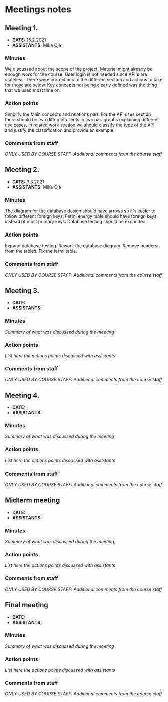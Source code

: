 # Meetings notes

## Meeting 1.
* **DATE:** 15.2.2021
* **ASSISTANTS:** Mika Oja

### Minutes
We discussed about the scope of the project. Material might already be enough work for the course. User login is not needed since API's are stateless. There were corrections to the different section and actions to take for those are below. Key concepts not being clearly defined was the thing that we used most time on.

### Action points
Simplify the Main concepts and relations part.
For the API uses section there should be two different clients in two paragraphs explaining different use cases.
In related work section we should classify the type of the API and justify the classification and provide an example.


### Comments from staff
*ONLY USED BY COURSE STAFF: Additional comments from the course staff*

## Meeting 2.
* **DATE:** 3.3.2021
* **ASSISTANTS:** Mika Oja

### Minutes
The diagram for the database design should have arrows so it's easier to follow different foreign keys.
Fermi energy table should have foreign keys instead of most primary keys.
Database testing should be expanded.

### Action points
Expand database testing.
Rework the database diagram.
Remove headers from the tables.
Fix the fermi table.


### Comments from staff
*ONLY USED BY COURSE STAFF: Additional comments from the course staff*

## Meeting 3.
* **DATE:**
* **ASSISTANTS:**

### Minutes
*Summary of what was discussed during the meeting*

### Action points
*List here the actions points discussed with assistants*


### Comments from staff
*ONLY USED BY COURSE STAFF: Additional comments from the course staff*

## Meeting 4.
* **DATE:**
* **ASSISTANTS:**

### Minutes
*Summary of what was discussed during the meeting*

### Action points
*List here the actions points discussed with assistants*


### Comments from staff
*ONLY USED BY COURSE STAFF: Additional comments from the course staff*

## Midterm meeting
* **DATE:**
* **ASSISTANTS:**

### Minutes
*Summary of what was discussed during the meeting*

### Action points
*List here the actions points discussed with assistants*


### Comments from staff
*ONLY USED BY COURSE STAFF: Additional comments from the course staff*

## Final meeting
* **DATE:**
* **ASSISTANTS:**

### Minutes
*Summary of what was discussed during the meeting*

### Action points
*List here the actions points discussed with assistants*


### Comments from staff
*ONLY USED BY COURSE STAFF: Additional comments from the course staff*


